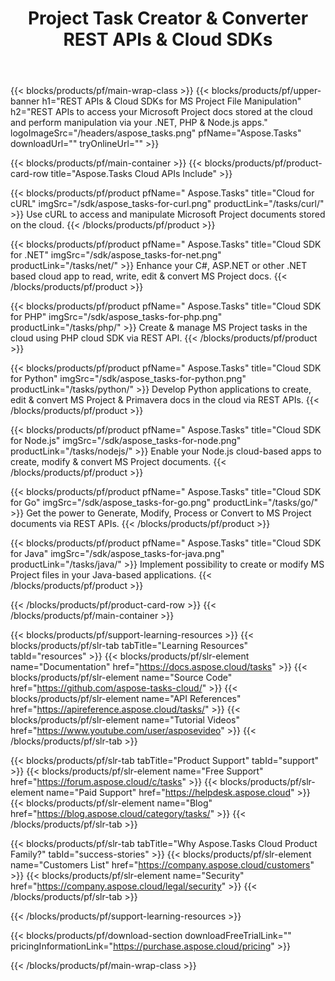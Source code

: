 ﻿---
title: Project Task Creator & Converter REST APIs & Cloud SDKs 
description: REST APIs to access your Microsoft Project docs stored at the cloud and perform manipulation via your .NET, PHP & Node.js apps
weight: 10
url: /family
---

{{< blocks/products/pf/main-wrap-class >}}
{{< blocks/products/pf/upper-banner h1="REST APIs & Cloud SDKs for MS Project File Manipulation" h2="REST APIs to access your Microsoft Project docs stored at the cloud and perform manipulation via your .NET, PHP & Node.js apps." logoImageSrc="/headers/aspose_tasks.png" pfName="Aspose.Tasks" downloadUrl="" tryOnlineUrl="" >}}

{{< blocks/products/pf/main-container >}}
{{< blocks/products/pf/product-card-row title="Aspose.Tasks Cloud APIs Include" >}}

{{< blocks/products/pf/product pfName=" Aspose.Tasks" title="Cloud for cURL" imgSrc="/sdk/aspose_tasks-for-curl.png" productLink="/tasks/curl/" >}}
Use cURL to access and manipulate Microsoft Project documents stored on the cloud.
{{< /blocks/products/pf/product >}}

{{< blocks/products/pf/product pfName=" Aspose.Tasks" title="Cloud SDK for .NET" imgSrc="/sdk/aspose_tasks-for-net.png" productLink="/tasks/net/" >}}
Enhance your C#, ASP.NET or other .NET based cloud app to read, write, edit & convert MS Project docs.
{{< /blocks/products/pf/product >}}

{{< blocks/products/pf/product pfName=" Aspose.Tasks" title="Cloud SDK for PHP" imgSrc="/sdk/aspose_tasks-for-php.png" productLink="/tasks/php/" >}}
Create & manage MS Project tasks in the cloud using PHP cloud SDK via REST API.
{{< /blocks/products/pf/product >}}

{{< blocks/products/pf/product pfName=" Aspose.Tasks" title="Cloud SDK for Python" imgSrc="/sdk/aspose_tasks-for-python.png" productLink="/tasks/python/" >}}
Develop Python applications to create, edit & convert MS Project & Primavera docs in the cloud via REST APIs.
{{< /blocks/products/pf/product >}}

{{< blocks/products/pf/product pfName=" Aspose.Tasks" title="Cloud SDK for Node.js" imgSrc="/sdk/aspose_tasks-for-node.png" productLink="/tasks/nodejs/" >}}
Enable your Node.js cloud-based apps to create, modify & convert MS Project documents.
{{< /blocks/products/pf/product >}}

{{< blocks/products/pf/product pfName=" Aspose.Tasks" title="Cloud SDK for Go" imgSrc="/sdk/aspose_tasks-for-go.png" productLink="/tasks/go/" >}}
Get the power to Generate, Modify, Process or Convert to MS Project documents via REST APIs.
{{< /blocks/products/pf/product >}}

{{< blocks/products/pf/product pfName=" Aspose.Tasks" title="Cloud SDK for Java" imgSrc="/sdk/aspose_tasks-for-java.png" productLink="/tasks/java/" >}}
Implement possibility to create or modify MS Project files in your Java-based applications.
{{< /blocks/products/pf/product >}}

{{< /blocks/products/pf/product-card-row >}}
{{< /blocks/products/pf/main-container >}}

{{< blocks/products/pf/support-learning-resources >}}
{{< blocks/products/pf/slr-tab tabTitle="Learning Resources" tabId="resources" >}}
{{< blocks/products/pf/slr-element name="Documentation" href="https://docs.aspose.cloud/tasks" >}}
{{< blocks/products/pf/slr-element name="Source Code" href="https://github.com/aspose-tasks-cloud/" >}}
{{< blocks/products/pf/slr-element name="API References" href="https://apireference.aspose.cloud/tasks/" >}}
{{< blocks/products/pf/slr-element name="Tutorial Videos" href="https://www.youtube.com/user/asposevideo" >}}
{{< /blocks/products/pf/slr-tab >}}

{{< blocks/products/pf/slr-tab tabTitle="Product Support" tabId="support" >}}
{{< blocks/products/pf/slr-element name="Free Support" href="https://forum.aspose.cloud/c/tasks" >}}
{{< blocks/products/pf/slr-element name="Paid Support" href="https://helpdesk.aspose.cloud" >}}
{{< blocks/products/pf/slr-element name="Blog" href="https://blog.aspose.cloud/category/tasks/" >}}
{{< /blocks/products/pf/slr-tab >}}

{{< blocks/products/pf/slr-tab tabTitle="Why Aspose.Tasks Cloud Product Family?" tabId="success-stories" >}}
{{< blocks/products/pf/slr-element name="Customers List" href="https://company.aspose.cloud/customers" >}}
{{< blocks/products/pf/slr-element name="Security" href="https://company.aspose.cloud/legal/security" >}}
{{< /blocks/products/pf/slr-tab >}}

{{< /blocks/products/pf/support-learning-resources >}}

{{< blocks/products/pf/download-section downloadFreeTrialLink="" pricingInformationLink="https://purchase.aspose.cloud/pricing" >}}

{{< /blocks/products/pf/main-wrap-class >}}
